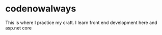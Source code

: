 # codenowalways
This is where I practice my craft. 
I learn front end development here and asp.net core
